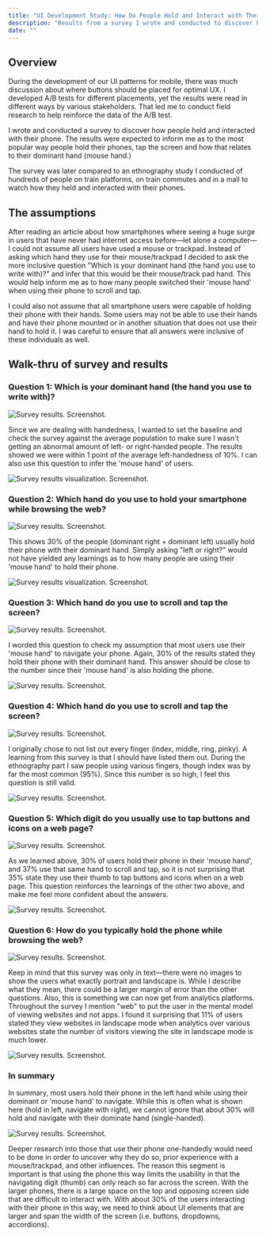 ```yaml
---
title: "UI Development Study: How Do People Hold and Interact with Their Phone?"
description: "Results from a survey I wrote and conducted to discover how people held and interacted with their phone."
date: ""
---
```


## Overview

During the development of our UI patterns for mobile, there was much discussion about where buttons should be placed for optimal UX. I developed A/B tests for different placements, yet the results were read in different ways by various stakeholders. That led me to conduct field research to help reinforce the data of the A/B test.

I wrote and conducted a survey to discover how people held and interacted with their phone. The results were expected to inform me as to the most popular way people hold their phones, tap the screen and how that relates to their dominant hand (mouse hand.)

The survey was later compared to an ethnography study I conducted of hundreds of people on train platforms, on train commutes and in a mall to watch how they held and interacted with their phones.

## The assumptions

After reading an article about how smartphones where seeing a huge surge in users that have never had internet access before&mdash;let alone a computer&mdash;I could not assume all users have used a mouse or trackpad. Instead of asking which hand they use for their mouse/trackpad I decided to ask the more inclusive question "Which is your dominant hand (the hand you use to write with)?" and infer that this would be their mouse/track pad hand. This would help inform me as to how many people switched their 'mouse hand' when using their phone to scroll and tap.

I could also not assume that all smartphone users were capable of holding their phone with their hands. Some users may not be able to use their hands and have their phone mounted or in another situation that does not use their hand to hold it. I was careful to ensure that all answers were inclusive of these individuals as well.

## Walk-thru of survey and results

### Question 1: Which is your dominant hand (the hand you use to write with)?

![Survey results. Screenshot.](/images/survey-post/1-survey-results-dominant-hand.gif)

Since we are dealing with handedness, I wanted to set the baseline and check the survey against the average population to make sure I wasn't getting an abnormal amount of left- or right-handed people. The results showed we were within 1 point of the average left-handedness of 10%. I can also use this question to infer the 'mouse hand' of users.

![Survey results visualization. Screenshot.](/images/survey-post/1-mobile-survey-graphics-dominant-hand.gif)

### Question 2: Which hand do you use to hold your smartphone while browsing the web?

![Survey results. Screenshot.](/images/survey-post/2-survey-results-hand-hold-phone.gif)

This shows 30% of the people (dominant right + dominant left) usually hold their phone with their dominant hand. Simply asking "left or right?" would not have yielded any learnings as to how many people are using their 'mouse hand' to hold their phone.

![Survey results visualization. Screenshot.](/images/survey-post/2-mobile-survey-graphics-hold-phone.gif)

### Question 3: Which hand do you use to scroll and tap the screen?

![Survey results. Screenshot.](/images/survey-post/3-survey-results-scroll-and-tap.gif)

I worded this question to check my assumption that most users use their 'mouse hand' to navigate your phone. Again, 30% of the results stated they hold their phone with their dominant hand. This answer should be close to the number since their 'mouse hand' is also holding the phone.

![Survey results. Screenshot.](/images/survey-post/3-mobile-survey-graphics-scroll-and-tap-screen.gif)

### Question 4: Which hand do you use to scroll and tap the screen?

![Survey results. Screenshot.](/images/survey-post/4-survey-results-digit-scroll.gif)

I originally chose to not list out every finger (index, middle, ring, pinky). A learning from this survey is that I should have listed them out. During the ethnography part I saw people using various fingers, though index was by far the most common (95%). Since this number is so high, I feel this question is still valid.

![Survey results. Screenshot.](/images/survey-post/4-mobile-survey-graphics-scroll-digit.gif)

### Question 5: Which digit do you usually use to tap buttons and icons on a web page?

![Survey results. Screenshot.](/images/survey-post/5-survey-results-digit-tap.gif)

As we learned above, 30% of users hold their phone in their 'mouse hand', and 37% use that same hand to scroll and tap, so it is not surprising that 35% state they use their thumb to tap buttons and icons when on a web page. This question reinforces the learnings of the other two above, and make me feel more confident about the answers.

![Survey results. Screenshot.](/images/survey-post/5-mobile-survey-graphics-tap-digit.gif)

### Question 6: How do you typically hold the phone while browsing the web?

![Survey results. Screenshot.](/images/survey-post/6-survey-results-hold-the-phone.gif)

Keep in mind that this survey was only in text—there were no images to show the users what exactly portrait and landscape is. While I describe what they mean, there could be a larger margin of error than the other questions. Also, this is something we can now get from analytics platforms. Throughout the survey I mention "web" to put the user in the mental model of viewing websites and not apps. I found it surprising that 11% of users stated they view websites in landscape mode when analytics over various websites state the number of visitors viewing the site in landscape mode is much lower.

![Survey results. Screenshot.](/images/survey-post/6-mobile-survey-graphics-orientation.gif)

### In summary

In summary, most users hold their phone in the left hand while using their dominant or 'mouse hand' to navigate. While this is often what is shown here (hold in left, navigate with right), we cannot ignore that about 30% will hold and navigate with their dominate hand (single-handed).

![Survey results. Screenshot.](/images/survey-post/7-mobile-survey-graphics-most-commom-situ.gif)

Deeper research into those that use their phone one-handedly would need to be done in order to uncover why they do so, prior experience with a mouse/trackpad, and other influences. The reason this segment is important is that using the phone this way limits the usability in that the navigating digit (thumb) can only reach so far across the screen. With the larger phones, there is a large space on the top and opposing screen side that are difficult to interact with. With about 30% of the users interacting with their phone in this way, we need to think about UI elements that are larger and span the width of the screen (i.e. buttons, dropdowns, accordions).
